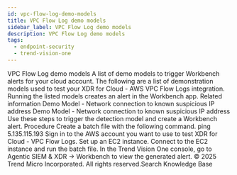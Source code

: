 ```yaml
---
id: vpc-flow-log-demo-models
title: VPC Flow Log demo models
sidebar_label: VPC Flow Log demo models
description: VPC Flow Log demo models
tags:
  - endpoint-security
  - trend-vision-one
---
```


 VPC Flow Log demo models A list of demo models to trigger Workbench alerts for your cloud account. The following are a list of demonstration models used to test your XDR for Cloud - AWS VPC Flow Logs integration. Running the listed models creates an alert in the Workbench app. Related information Demo Model - Network connection to known suspicious IP address Demo Model - Network connection to known suspicious IP address Use these steps to trigger the detection model and create a Workbench alert. Procedure Create a batch file with the following command. ping 5.135.115.193 Sign in to the AWS account you want to use to test XDR for Cloud - VPC Flow Logs. Set up an EC2 instance. Connect to the EC2 instance and run the batch file. In the Trend Vision One console, go to Agentic SIEM & XDR → Workbench to view the generated alert. © 2025 Trend Micro Incorporated. All rights reserved.Search Knowledge Base